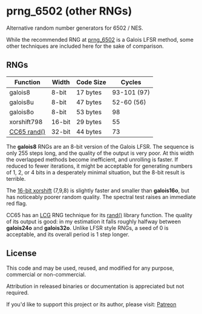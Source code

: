 # prng_6502 (other RNGs)

Alternative random number generators for 6502 / NES.

While the recommended RNG at
[prng_6502](https://github.com/bbbradsmith/prng_6502)
is a Galois LFSR method, some other techniques are included here
for the sake of comparison.

## RNGs

| Function    | Width  | Code Size | Cycles        |
| ----------- | ------ | --------- | ------------- |
| galois8     | 8-bit  | 17 bytes  | 93-101 (97)   |
| galois8u    | 8-bit  | 47 bytes  | 52-60 (56)    |
| galois8o    | 8-bit  | 53 bytes  | 98            |
| xorshift798 | 16-bit | 29 bytes  | 55            |
| [CC65 rand()](https://github.com/cc65/cc65/blob/master/libsrc/common/rand.s) | 32-bit | 44 bytes | 73 |

The **galois8** RNGs are an 8-bit version of the Galois LFSR.
The sequence is only 255 steps long, and the quality of the output is very poor.
At this width the overlapped methods become inefficient, and unrolling is faster.
If reduced to fewer iterations, it might be acceptable for generating numbers of
1, 2, or 4 bits in a desperately minimal situation, but the 8-bit result is terrible.

The
[16-bit xorshift](http://www.retroprogramming.com/2017/07/xorshift-pseudorandom-numbers-in-z80.html)
(7,9,8) is slightly faster and smaller than **galois16o**,
but has noticeably poorer random quality. The spectral test raises an immediate red flag.

CC65 has an
[LCG](http://en.wikipedia.org/wiki/Linear_congruential_generator)
RNG technique for its
[rand()](https://github.com/cc65/cc65/blob/master/libsrc/common/rand.s)
library function. The quality of its output is good:
in my estimation it falls roughly halfway between **galois24o** and **galois32o**.
Unlike LFSR style RNGs, a seed of 0 is acceptable, and its overall period is 1 step longer.

## License

This code and may be used, reused, and modified for any purpose, commercial or non-commercial.

Attribution in released binaries or documentation is appreciated but not required.

If you'd like to support this project or its author, please visit:
 [Patreon](https://www.patreon.com/rainwarrior)
